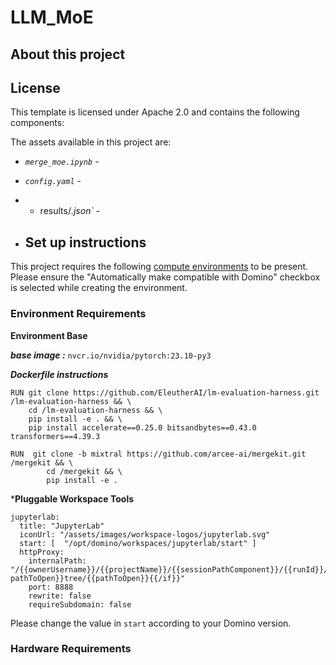 # LLM_MoE

## About this project

## License
This template is licensed under Apache 2.0 and contains the following components: 

The assets available in this project are:

* *`merge_moe.ipynb`* -
* *`config.yaml`* -
* * results/*.json`* -

* ## Set up instructions

This project requires the following [compute environments](https://docs.dominodatalab.com/en/latest/user_guide/f51038/environments/) to be present. Please ensure the "Automatically make compatible with Domino" checkbox is selected while creating the environment.


### Environment Requirements

**Environment Base**

***base image :*** `nvcr.io/nvidia/pytorch:23.10-py3`

***Dockerfile instructions***
```
RUN git clone https://github.com/EleutherAI/lm-evaluation-harness.git /lm-evaluation-harness && \
    cd /lm-evaluation-harness && \
    pip install -e . && \
    pip install accelerate==0.25.0 bitsandbytes==0.43.0 transformers==4.39.3

RUN  git clone -b mixtral https://github.com/arcee-ai/mergekit.git /mergekit && \
		cd /mergekit && \
 		pip install -e .
```
***Pluggable Workspace Tools** 
```
jupyterlab:
  title: "JupyterLab"
  iconUrl: "/assets/images/workspace-logos/jupyterlab.svg"
  start: [  "/opt/domino/workspaces/jupyterlab/start" ]
  httpProxy:
    internalPath: "/{{ownerUsername}}/{{projectName}}/{{sessionPathComponent}}/{{runId}}/{{#if pathToOpen}}tree/{{pathToOpen}}{{/if}}"
    port: 8888
    rewrite: false
    requireSubdomain: false
```
Please change the value in `start` according to your Domino version.

### Hardware Requirements

